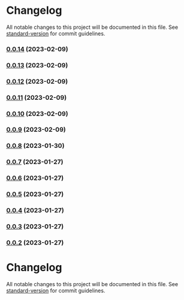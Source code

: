 # Changelog

All notable changes to this project will be documented in this file. See [standard-version](https://github.com/conventional-changelog/standard-version) for commit guidelines.

### [0.0.14](https://github.com/dataiads/nuxt-module/compare/v0.0.13...v0.0.14) (2023-02-09)

### [0.0.13](https://github.com/dataiads/nuxt-module/compare/v0.0.12...v0.0.13) (2023-02-09)

### [0.0.12](https://github.com/dataiads/nuxt-module/compare/v0.0.11...v0.0.12) (2023-02-09)

### [0.0.11](https://github.com/dataiads/nuxt-module/compare/v0.0.10...v0.0.11) (2023-02-09)

### [0.0.10](https://github.com/dataiads/nuxt-module/compare/v0.0.9...v0.0.10) (2023-02-09)

### [0.0.9](https://github.com/dataiads/nuxt-module/compare/v0.0.8...v0.0.9) (2023-02-09)

### [0.0.8](https://github.com/dataiads/nuxt-module/compare/v0.0.7...v0.0.8) (2023-01-30)

### [0.0.7](https://github.com/dataiads/nuxt-module/compare/v0.0.6...v0.0.7) (2023-01-27)

### [0.0.6](https://github.com/dataiads/nuxt-module/compare/v0.0.5...v0.0.6) (2023-01-27)

### [0.0.5](https://github.com/dataiads/nuxt-module/compare/v0.0.4...v0.0.5) (2023-01-27)

### [0.0.4](https://github.com/dataiads/nuxt-module/compare/v0.0.3...v0.0.4) (2023-01-27)

### [0.0.3](https://github.com/dataiads/nuxt-module/compare/v0.0.2...v0.0.3) (2023-01-27)

### [0.0.2](https://github.com/dataiads/nuxt-module/compare/v0.1.25...v0.0.2) (2023-01-27)

# Changelog

All notable changes to this project will be documented in this file. See [standard-version](https://github.com/conventional-changelog/standard-version) for commit guidelines.
